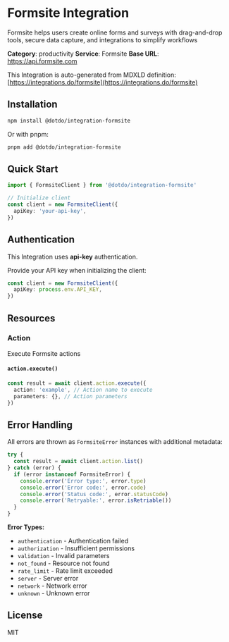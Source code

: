 # Formsite Integration

Formsite helps users create online forms and surveys with drag-and-drop tools, secure data capture, and integrations to simplify workflows

**Category**: productivity
**Service**: Formsite
**Base URL**: https://api.formsite.com

This Integration is auto-generated from MDXLD definition: [https://integrations.do/formsite](https://integrations.do/formsite)

## Installation

```bash
npm install @dotdo/integration-formsite
```

Or with pnpm:

```bash
pnpm add @dotdo/integration-formsite
```

## Quick Start

```typescript
import { FormsiteClient } from '@dotdo/integration-formsite'

// Initialize client
const client = new FormsiteClient({
  apiKey: 'your-api-key',
})
```

## Authentication

This Integration uses **api-key** authentication.

Provide your API key when initializing the client:

```typescript
const client = new FormsiteClient({
  apiKey: process.env.API_KEY,
})
```

## Resources

### Action

Execute Formsite actions

#### `action.execute()`

```typescript
const result = await client.action.execute({
  action: 'example', // Action name to execute
  parameters: {}, // Action parameters
})
```

## Error Handling

All errors are thrown as `FormsiteError` instances with additional metadata:

```typescript
try {
  const result = await client.action.list()
} catch (error) {
  if (error instanceof FormsiteError) {
    console.error('Error type:', error.type)
    console.error('Error code:', error.code)
    console.error('Status code:', error.statusCode)
    console.error('Retryable:', error.isRetriable())
  }
}
```

**Error Types:**

- `authentication` - Authentication failed
- `authorization` - Insufficient permissions
- `validation` - Invalid parameters
- `not_found` - Resource not found
- `rate_limit` - Rate limit exceeded
- `server` - Server error
- `network` - Network error
- `unknown` - Unknown error

## License

MIT
